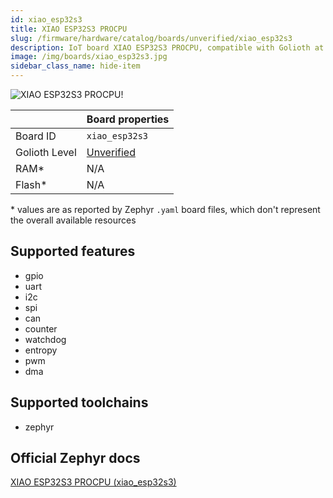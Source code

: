 ```yaml
---
id: xiao_esp32s3
title: XIAO ESP32S3 PROCPU
slug: /firmware/hardware/catalog/boards/unverified/xiao_esp32s3
description: IoT board XIAO ESP32S3 PROCPU, compatible with Golioth at unverified level.
image: /img/boards/xiao_esp32s3.jpg
sidebar_class_name: hide-item
---
```


[//]: # (This is an auto-generated file, do not edit! Changes to it will be lost upon re-generation)

![XIAO ESP32S3 PROCPU!](/img/boards/xiao_esp32s3.jpg "XIAO ESP32S3 PROCPU")

|                | Board properties     |
| -------------  | -------------------- |
| Board ID       | `xiao_esp32s3` |
| Golioth Level  | [Unverified](/firmware/hardware#unverified-boards) |
| RAM*           | N/A |
| Flash*         | N/A |

\* values are as reported by Zephyr `.yaml` board files, which don't represent the overall available resources



## Supported features

* gpio
* uart
* i2c
* spi
* can
* counter
* watchdog
* entropy
* pwm
* dma

## Supported toolchains

* zephyr

## Official Zephyr docs

[XIAO ESP32S3 PROCPU (xiao_esp32s3)](https://docs.zephyrproject.org/latest/boards/seeed/xiao_esp32s3/doc/index.html)
